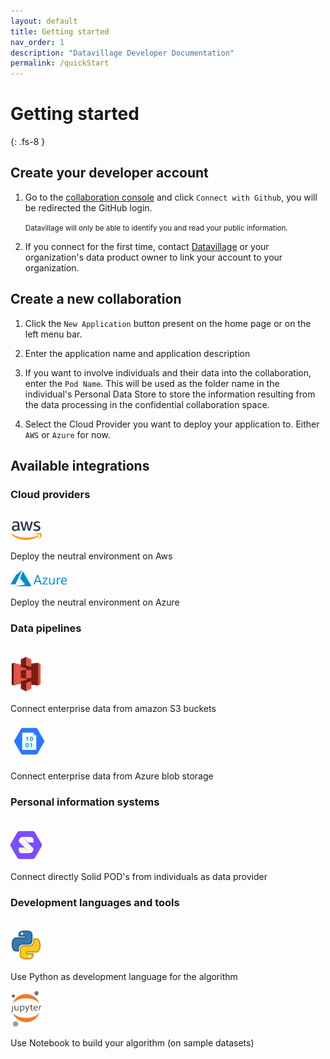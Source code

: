 ```yaml
---
layout: default
title: Getting started
nav_order: 1
description: "Datavillage Developer Documentation"
permalink: /quickStart
---
```


# Getting started
{: .fs-8 }

## Create your developer account

1. Go to the [collaboration console](https://developer-console.herokuapp.com/) and click `Connect with Github`, you will be redirected the GitHub login.
   
   <small>Datavillage will only be able to identify you and read your public information.</small>

2. If you connect for the first time, contact [Datavillage](mailto:contact@datavillage.me) or your organization's data product owner to link your account to your organization.

## Create a new collaboration

1. Click the `New Application` button present on the home page or on the left menu bar. 

2. Enter the application name and application description

3. If you want to involve individuals and their data into the collaboration, enter the `Pod Name`. This will be used as the folder name in the individual's Personal Data Store to store the information resulting from the data processing in the confidential collaboration space.

4. Select the Cloud Provider you want to deploy your application to. Either `AWS` or `Azure` for now.

## Available integrations

### Cloud providers
<br/>
<img classname="testclassname" style="width: 50px" src="../assets/images/logo-aws.png">

Deploy the neutral environment on Aws

<img classname="testclassname" style="width: 90px" src="../assets/images/logo-azure.png">

Deploy the neutral environment on Azure

### Data pipelines
<br/>
<img classname="testclassname" style="width: 50px" src="../assets/images/logo-s3.png">

Connect enterprise data from amazon S3 buckets 

<img classname="testclassname" style="width: 60px" src="../assets/images/logo-azureblob.png">

Connect enterprise data from Azure blob storage 

### Personal information systems
<br/>
<img classname="testclassname" style="width: 50px" src="../assets/images/solid-logo.png">

Connect directly Solid POD's from individuals as data provider

### Development languages and tools
<br/>

<img classname="testclassname" style="width: 50px" src="../assets/images/logo-python.webp">

Use Python as development language for the algorithm

<img classname="testclassname" style="width: 50px" src="../assets/images/jupyter-logo.png">

Use Notebook to build your algorithm (on sample datasets) 
